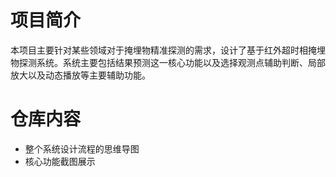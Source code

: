 # 项目简介
本项目主要针对某些领域对于掩埋物精准探测的需求，设计了基于红外超时相掩埋物探测系统。系统主要包括结果预测这一核心功能以及选择观测点辅助判断、局部放大以及动态播放等主要辅助功能。
# 仓库内容
* 整个系统设计流程的思维导图
* 核心功能截图展示
